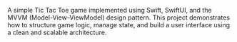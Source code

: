 A simple Tic Tac Toe game implemented using Swift, SwiftUI, and the MVVM (Model-View-ViewModel) design pattern. This project demonstrates how to structure game logic, manage state, and build a user interface using a clean and scalable architecture.
